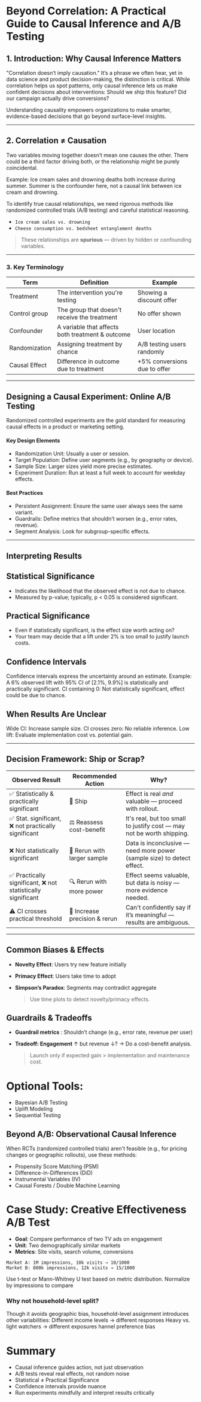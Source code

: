 # Beyond Correlation: A Practical Guide to Causal Inference and A/B Testing


## 1. Introduction: Why Causal Inference Matters
"Correlation doesn’t imply causation." It’s a phrase we often hear, yet in data science and product decision-making, the distinction is critical. While correlation helps us spot patterns, only causal inference lets us make confident decisions about interventions: Should we ship this feature? Did our campaign actually drive conversions?

Understanding causality empowers organizations to make smarter, evidence-based decisions that go beyond surface-level insights.

---

## 2. Correlation ≠ Causation
Two variables moving together doesn’t mean one causes the other. There could be a third factor driving both, or the relationship might be purely coincidental.

Example: Ice cream sales and drowning deaths both increase during summer. Summer is the confounder here, not a causal link between ice cream and drowning.

To identify true causal relationships, we need rigorous methods like randomized controlled trials (A/B testing) and careful statistical reasoning.
- `Ice cream sales vs. drowning`
- `Cheese consumption vs. bedsheet entanglement deaths`

> These relationships are **spurious** — driven by hidden or confounding variables.
---

### 3. Key Terminology
| Term          | Definition                                       | Example                      |
| ------------- | ------------------------------------------------ | ---------------------------- |
| Treatment     | The intervention you're testing                  | Showing a discount offer     |
| Control group | The group that doesn't receive the treatment     | No offer shown               |
| Confounder    | A variable that affects both treatment & outcome | User location                |
| Randomization | Assigning treatment by chance                    | A/B testing users randomly   |
| Causal Effect | Difference in outcome due to treatment           | +5% conversions due to offer |

---
## Designing a Causal Experiment: Online A/B Testing
Randomized controlled experiments are the gold standard for measuring causal effects in a product or marketing setting.

#### Key Design Elements
- Randomization Unit: Usually a user or session.
- Target Population: Define user segments (e.g., by geography or device).
- Sample Size: Larger sizes yield more precise estimates.
- Experiment Duration: Run at least a full week to account for weekday effects.

#### Best Practices

- Persistent Assignment: Ensure the same user always sees the same variant.
- Guardrails: Define metrics that shouldn’t worsen (e.g., error rates, revenue).
- Segment Analysis: Look for subgroup-specific effects.
 ---

## Interpreting Results

## Statistical Significance
- Indicates the likelihood that the observed effect is not due to chance.
- Measured by p-value; typically, p < 0.05 is considered significant.

## Practical Significance
- Even if statistically significant, is the effect size worth acting on?
- Your team may decide that a lift under 2% is too small to justify launch costs.

## Confidence Intervals
Confidence intervals express the uncertainty around an estimate.
Example: A 6% observed lift with 95% CI of [2.1%, 9.9%] is statistically and practically significant.
CI containing 0: Not statistically significant, effect could be due to chance.

## When Results Are Unclear
Wide CI: Increase sample size.
CI crosses zero: No reliable inference.
Low lift: Evaluate implementation cost vs. potential gain.

---

##  Decision Framework: Ship or Scrap?

| **Observed Result**                                       | **Recommended Action**                | **Why?**                                                                 |
|-----------------------------------------------------------|----------------------------------------|--------------------------------------------------------------------------|
| ✅ Statistically & practically significant                | 🚀 Ship                               | Effect is real *and* valuable — proceed with rollout.                    |
| ✅ Stat. significant, ❌ not practically significant       | ⚖️ Reassess cost-benefit              | It's real, but too small to justify cost — may not be worth shipping.   |
| ❌ Not statistically significant                          | 🔁 Rerun with larger sample           | Data is inconclusive — need more power (sample size) to detect effect.  |
| ✅ Practically significant, ❌ not statistically significant| 🔍 Rerun with more power              | Effect seems valuable, but data is noisy — more evidence needed.        |
| ⚠️ CI crosses practical threshold                         | 🧪 Increase precision & rerun         | Can't confidently say if it’s meaningful — results are ambiguous.       |


 ---
## Common Biases & Effects
- **Novelty Effect**: Users try new feature initially
- **Primacy Effect**: Users take time to adopt
- **Simpson’s Paradox**: Segments may contradict aggregate

    > Use time plots to detect novelty/primacy effects.


## Guardrails & Tradeoffs
- **Guardrail metrics** : Shouldn’t change (e.g., error rate, revenue per user)
- **Tradeoff: Engagement** ↑ but revenue ↓? → Do a cost-benefit analysis.

    > Launch only if expected gain > implementation and maintenance cost.

# Optional Tools:
- Bayesian A/B Testing
- Uplift Modeling
- Sequential Testing

## Beyond A/B: Observational Causal Inference
When RCTs (randomized controlled trials) aren't feasible (e.g., for pricing changes or geographic rollouts), use these methods:

- Propensity Score Matching (PSM)
- Difference-in-Differences (DiD)
- Instrumental Variables (IV)
- Causal Forests / Double Machine Learning

# Case Study: Creative Effectiveness A/B Test
- **Goal**: Compare performance of two TV ads on engagement
- **Unit**: Two demographically similar markets
- **Metrics**: Site visits, search volume, conversions

```
Market A: 1M impressions, 10k visits → 10/1000
Market B: 800k impressions, 12k visits → 15/1000
```

Use t-test or Mann-Whitney U test based on metric distribution. Normalize by impressions to compare

### Why not household-level split?
Though it avoids geographic bias, household-level assignment introduces other variabilities:
    Different income levels → different responses
    Heavy vs. light watchers → different exposures
    hannel preference bias

# Summary
- Causal inference guides action, not just observation
- A/B tests reveal real effects, not random noise
- Statistical ≠ Practical Significance
- Confidence intervals provide nuance
- Run experiments mindfully and interpret results critically

